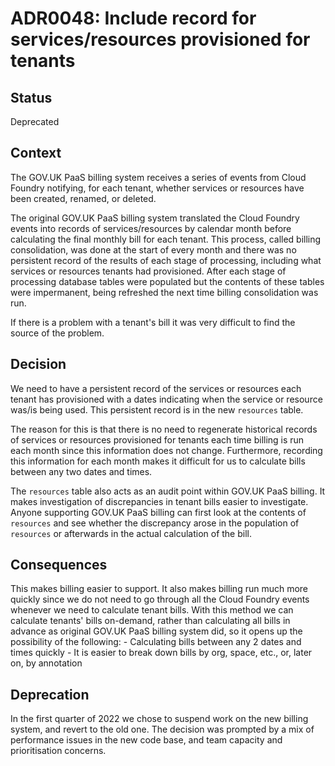 # ADR0048: Include record for services/resources provisioned for tenants

## Status

Deprecated

## Context

The GOV.UK PaaS billing system receives a series of events from Cloud Foundry notifying, for each tenant, whether services or resources have been created, renamed, or deleted.

The original GOV.UK PaaS billing system translated the Cloud Foundry events into records of services/resources by calendar month before calculating the final monthly bill for each tenant. This process, called billing consolidation, was done at the start of every month and there was no persistent record of the results of each stage of processing, including what services or resources tenants had provisioned. After each stage of processing database tables were populated but the contents of these tables were impermanent, being refreshed the next time billing consolidation was run.

If there is a problem with a tenant's bill it was very difficult to find the source of the problem.

## Decision

We need to have a persistent record of the services or resources each tenant has provisioned with a dates indicating when the service or resource was/is being used. This persistent record is in the new `resources` table.

The reason for this is that there is no need to regenerate historical records of services or resources provisioned for tenants each time billing is run each month since this information does not change. Furthermore, recording this information for each month makes it difficult for us to calculate bills between any two dates and times.

The `resources` table also acts as an audit point within GOV.UK PaaS billing. It makes investigation of discrepancies in tenant bills easier to investigate. Anyone supporting GOV.UK PaaS billing can first look at the contents of `resources` and see whether the discrepancy arose in the population of `resources` or afterwards in the actual calculation of the bill.

## Consequences

This makes billing easier to support. It also makes billing run much more quickly since we do not need to go through all the Cloud Foundry events whenever we need to calculate tenant bills. With this method we can calculate tenants' bills on-demand, rather than calculating all bills in advance as original GOV.UK PaaS billing system did, so it opens up the possibility of the following:
    - Calculating bills between any 2 dates and times quickly
    - It is easier to break down bills by org, space, etc., or, later on, by annotation

## Deprecation

In the first quarter of 2022 we chose to suspend work on the new billing system, and revert to the old one. The decision 
was prompted by a mix of performance issues in the new code base, and team capacity and prioritisation concerns. 